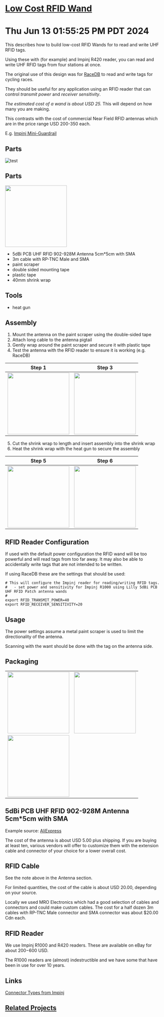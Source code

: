 # [Low Cost RFID Wand](https://github.com/stuartlynne/rfid_wand)
# Thu Jun 13 01:55:25 PM PDT 2024

This describes how to build low-cost RFID Wands for to read and write UHF RFID tags.

Using these with (for example) and Impinj R420 reader, you can read and write UHF RFID tags from four stations at once.

The original use of this design was for [RaceDB](https://github.com/esitarski/RaceDB) to read and write tags for cycling races.

They should be useful for any application using an RFID reader that can control *transmit power* and *receiver sensitivity*.

*The estimated cost of a wand is about USD 25.* This will depend on how many you are making.

This contrasts with the cost of commercial Near Field RFID antennas which are in the price range USD 200-350 each.

E.g. [Impinj Mini-Guardrail](https://www.atlasrfidstore.com/impinj-mini-guardrail-ilt-lp-indoor-rfid-antenna-global/)


## Parts

![test](/imgs/parts-overview.jpg)

## Parts

<HTML><img src=./imgs/parts-overview.jpg width=200 height=200></HTML>

- 5dBi PCB UHF RFID 902-928M Antenna 5cm*5cm with SMA
- 3m cable with RP-TNC Male and SMA
- paint scraper
- double sided mounting tape
- plastic tape
- 40mm shrink wrap


## Tools
- heat gun

## Assembly

1. Mount the antenna on the paint scraper using the double-sided tape
2. Attach long cable to the antenna pigtail
3. Gently wrap around the paint scraper and secure it with plastic tape
4. Test the antenna with the RFID reader to ensure it is working (e.g. RaceDB)


| Step 1 | Step 3 |
| -- | -- |
|<img src=./imgs/mount1.jpg width=200 height=200>|<img src=./imgs/mount2.jpg width=200 height=200>|


5. Cut the shrink wrap to length and insert assembly into the shrink wrap
6. Heat the shrink wrap with the heat gun to secure the assembly

| Step 5 | Step 6 |
| -- | -- |
|<img src=./imgs/shrink1.jpg width=200 height=200>|<img src=./imgs/shrink2.jpg width=200 height=200>|



## RFID Reader Configuration

If used with the default power configuration the RFID wand will be too powerful and will read tags from too far away.
It may also be able to accidentally write tags that are not intended to be written.

If using RaceDB these are the settings that should be used:

```
# This will configure the Impinj reader for reading/writing RFID tags. 
#   - set power and sensitivity for Impinj R1000 using Lilly 5dBi PCB UHF RFID Patch antenna wands
#
export RFID_TRANSMIT_POWER=40
export RFID_RECEIVER_SENSITIVITY=20
```

## Usage

The power settings assume a metal paint scraper is used to limit the directionality of the antenna.  

Scanning with the want should be done with the tag on the antenna side.

## Packaging

| | |
| -- | -- |
| <img src=./imgs/case1.jpg width=200 height=200>|<img src=./imgs/case2.jpg width=200 height=200>|
| <img src=./imgs/use1.jpg  width=200 height=200> |


## 5dBi PCB UHF RFID 902-928M Antenna 5cm*5cm with SMA 

Example source: [AliExpress](https://www.aliexpress.com/item/4001021595653.html)

The cost of the antenna is about USD 5.00 plus shipping. If you are buying at least ten, various vendors will
offer to customize them with the extension cable and connector of your choice for a lower overall cost.

## RFID Cable

See the note above in the Antenna section. 

For limited quantities, the cost of the cable is about USD 20.00, depending on your source.

Locally we used MRO Electronics which had a good selection of cables and connectors and could make custom cables. The cost for a half
dozen 3m cables with RP-TNC Male connector and SMA connector was about $20.00 Cdn each.

## RFID Reader

We use Impinj R1000 and R420 readers.  These are available on eBay for about $200-$600 USD.

The R1000 readers are (almost) indestructible and we have some that have been in use for over 10 years.


## Links

[Connector Types from Impinj](https://support.impinj.com/hc/en-us/articles/202756398-RF-Connector-Types)

## [Related Projects](related.md)




